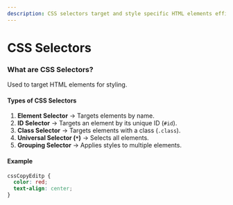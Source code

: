 ```yaml
---
description: CSS selectors target and style specific HTML elements efficiently.
---
```


# CSS Selectors

### **What are CSS Selectors?**

Used to target HTML elements for styling.

#### **Types of CSS Selectors**

1. **Element Selector** → Targets elements by name.
2. **ID Selector** → Targets an element by its unique ID (`#id`).
3. **Class Selector** → Targets elements with a class (`.class`).
4. **Universal Selector (`*`)** → Selects all elements.
5. **Grouping Selector** → Applies styles to multiple elements.

#### **Example**

```css
cssCopyEditp {
  color: red;
  text-align: center;
}
```
